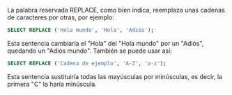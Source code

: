 La palabra reservada REPLACE, como bien indica, reemplaza unas cadenas de caracteres por otras, por ejemplo:

```sql
SELECT REPLACE ('Hola mundo', 'Hola', 'Adiós');
```

Esta sentencia cambiaría el "Hola" del "Hola mundo" por un "Adiós", quedando un "Adiós mundo". También se puede usar así:

```sql
SELECT REPLACE ('Cadena de ejemplo', 'A-Z', 'a-z');
```

Esta sentencia sustituiría todas las mayúsculas por minúsculas, es decir, la primera "C" la haría minúscula.